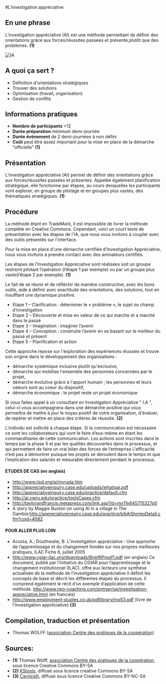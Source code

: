 #L'investigation appréciative

## En une phrase  

L’investigation appréciative (AI) est une méthode permettant de définir des orientations grâce aux forces/réussites passées et présente,plutôt que des problèmes. **(1)**

![IA](http://business901.com/wp-content/uploads/2012/01/AI-vs-Lean.gif)

## A quoi ça sert ?

* Définition d'orientations stratégiques
* Trouver des solutions
* Optimisation (travail, organisation)
* Gestion de conflits

## Informations pratiques

* **Nombre de participants** >12
* **Durée préparation** minimum demi-journée
* **Durée évènement**  de 2 demi-journées à non défini 
* **Coût** peut être assez important pour la mise en place de la démarche "officielle" **(1)**

## Présentation 

L’investigation appréciative (AI) permet de définir des orientations grâce aux forces/réussites passées et présentes. Appelée également planification stratégique, elle fonctionne par étapes, au cours desquelles les participants vont explorer, en groupe de pilotage et en groupes plus vastes, des thématiques stratégiques. **(1)**

## Procédure 

La méthode étant en TradeMark, il est impossible de livrer la méthode complète en Creative Commons. Cependant, voici un court texte de présentation avec les étapes de l'IA, que nous vous invitons à coupler avec des outils présentés sur l'interface. 

Pour la mise en place d'une démarche certifiée d'Investigation Appréciative, nous vous invitons à prendre contact avec des animateurs certifiés.  

Les étapes de l’Investigation Appréciative sont réalisées soit un groupe restreint pilotant l’opération (l’étape 1 par exemple) ou par un groupe plus vaste(l’étape 2 par exemple). **(1)**

Le fait de se réunir et de réfléchir de manière constructive, avec les bons outils, aide à définir avec exactitude des orientations, des solutions, tout en insufflant une dynamique positive. 

* Etape 1 – Clarification : déterminer le « problème », le sujet ou champ d’investigation
* Etape 2 – Découverte et mise en valeur de ce qui marche et a marché dans le passé
* Etape 3 – Imagination : imaginer l’avenir
* Etape 4 – Conception : construire l’avenir en se basant sur le meilleur du passé et présent
* Etape 5 – Planification et action

Cette approche repose sur l'exploration des expériences réussies et trouve son origine dans le développement des organisations :
* démarche systémique inclusive plutôt qu'exclusive,
* démarche qui mobilise l'ensemble des personnes concernées par le projet,
* démarche évolutive grâce à l'apport humain ; les personnes et leurs valeurs sont au coeur du dispositif,
* démarche économique : le projet reste un projet économique

Si vous faites appel à un consultant en Investigation  Appréciative " I.A ", celui-ci vous accompagnera dans une démarche positive qui vous permettra de mettre à jour le noyau positif de votre organisation, d'évaluer, de repérer et mettre en place des critères de réussite. **(2)**  

L’individu est sollicité à chaque étape.
Si la communication est nécessaire ce sont les collaborateurs qui vont le faire d’eux-même en étant les commanditaires de cette communication.
Les actions sont inscrites dans le temps par la phase 5 et par les qualités découvertes dans le processus, et qui permettent de faire un vrai bilan des forces de l’entreprise
L’efficacité n’est pas à démontrer puisque les projets se déroulent dans le temps et que l’implication des salariés et mesurable directement pendant le processus.

####  ETUDES DE CAS (en anglais) 
* http://www.iisd.org/ai/myrada.htm
* http://appreciativeinquiry.case.edu/uploads/whatisai.pdf
* http://appreciativeinquiry.case.edu/practice/default.cfm
* http://ai.cwru.edu/practice/toolsCases.cfm
* http://taylorandfrancis.metapress.com/link.asp?id=mv11n645715327q0
*  A story by Maggie Buxton on using AI in a village in The Gambia:http://appreciativeinquiry.case.edu/practice/bibAiStoriesDetail.cfm?coid=4082

####  POUR ALLER PLUS LOIN 
* Acosta, A.; Douthwaite, B. L’investigation appréciative : Une approche de l’apprentissage et du changement fondée sur nos propres meilleures pratiques, ILAC Fiche 6, juillet 2005
* http://www.cgiar-ilac.org/downloads/Brief6Proof1.pdf (en anglais)
Ce document, publié par l’Initiative du CGIAR pour l’apprentissage et le changement institutionnel (ILAC), offre aux lecteurs une synthèse actualisée de la méthode de l’investigation appréciative Il définit les concepts de base et décrit les différentes étapes du processus. Il comprend également le récit d’un exemple d’application de cette méthode.   http://www.neo-coaching.com/entreprise/investigation-appreciative.html (en francais)
* http://www.employment-studies.co.uk/pdflibrary/mp53.pdf  (livre de l'investigation appréciative) **(3)** 

## Compilation, traduction et présentation

* Thomas WOLFF ([association Centre des pratiques de la coopération](http://cpcoop.fr))

## Sources:
* **(1)** Thomas Wolff, [association Centre des pratiques de la coopération](http://cpcoop.fr), sous licence Creative Commons BY-SA
* **(2)**  [KStools](http://kstools.com), diffusé sous licence creative Commons BY-SA
* **(3)**  [Carnicelli](http://carnicelli.eu), diffusé sous licence Creative Commons BY-NC-SA
